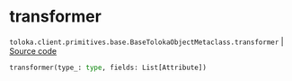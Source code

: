 # transformer
`toloka.client.primitives.base.BaseTolokaObjectMetaclass.transformer` | [Source code](https://github.com/Toloka/toloka-kit/blob/v1.1.1/src/client/primitives/base.py#L123)

```python
transformer(type_: type, fields: List[Attribute])
```

